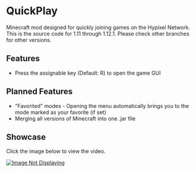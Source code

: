 # QuickPlay
Minecraft mod designed for quickly joining games on the Hypixel Network.
This is the source code for 1.11 through 1.12.1. Please check other branches for other versions.

## Features
* Press the assignable key (Default: R) to open the game GUI

## Planned Features
* "Favorited" modes - Opening the menu automatically brings you to the mode marked as your favorite (if set)
* Merging all versions of Minecraft into one .jar file 

## Showcase
Click the image below to view the video.

[![Image Not Displaying](https://i.ytimg.com/vi/KCEjuds20c8/hqdefault.jpg)](https://www.youtube.com/watch?v=KCEjuds20c8)
